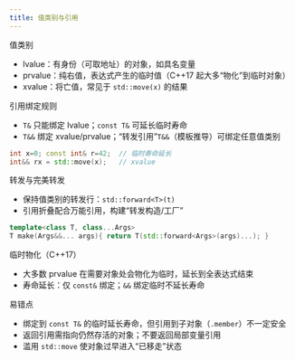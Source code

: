 ```yaml
---
title: 值类别与引用
---
```


值类别
- lvalue：有身份（可取地址）的对象，如具名变量
- prvalue：纯右值，表达式产生的临时值（C++17 起大多“物化”到临时对象）
- xvalue：将亡值，常见于 `std::move(x)` 的结果

引用绑定规则
- `T&` 只能绑定 lvalue；`const T&` 可延长临时寿命
- `T&&` 绑定 xvalue/prvalue；“转发引用”`T&&`（模板推导）可绑定任意值类别
```cpp
int x=0; const int& r=42;  // 临时寿命延长
int&& rx = std::move(x);   // xvalue
```

转发与完美转发
- 保持值类别的转发行：`std::forward<T>(t)`
- 引用折叠配合万能引用，构建“转发构造/工厂”
```cpp
template<class T, class...Args>
T make(Args&&... args){ return T(std::forward<Args>(args)...); }
```

临时物化（C++17）
- 大多数 prvalue 在需要对象处会物化为临时，延长到全表达式结束
- 寿命延长：仅 `const&` 绑定；`&&` 绑定临时不延长寿命

易错点
- 绑定到 `const T&` 的临时延长寿命，但引用到子对象（`.member`）不一定安全
- 返回引用需指向仍然存活的对象；不要返回局部变量引用
- 滥用 `std::move` 使对象过早进入“已移走”状态
